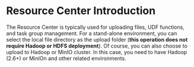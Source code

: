 # Resource Center Introduction

The Resource Center is typically used for uploading files, UDF functions, and task group management. For a stand-alone
environment, you can select the local file directory as the upload folder (**this operation does not require Hadoop or HDFS deployment**).
Of course, you can also choose to upload to Hadoop or MinIO cluster. In this case, you need to have Hadoop (2.6+) or MinIOn and other related environments.
